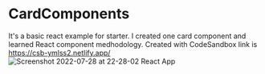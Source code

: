 # CardComponents
It's a basic react example for starter. I created one card component and learned React component medhodology.
Created with CodeSandbox
link is https://csb-ymlss2.netlify.app/
![Screenshot 2022-07-28 at 22-28-02 React App](https://user-images.githubusercontent.com/66368354/181640771-a6301cac-fde6-436f-98be-d58f6f70d3c5.png)
